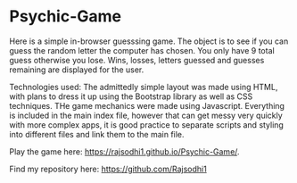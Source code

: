 # Psychic-Game
Here is a simple in-browser guesssing game. The object is to see if you can guess the random letter the computer has chosen. You only have 9 total guess otherwise you lose. Wins, losses, letters guessed and guesses remaining are displayed for the user.

Technologies used:
The admittedly simple layout was made using HTML, with plans to dress it up using the Bootstrap library as well as CSS techniques.
THe game mechanics were made using Javascript. 
Everything is included in the main index file, however that can get messy very quickly with more complex apps, it is good practice to separate scripts and styling into different files and link them to the main file.

Play the game here:
 https://rajsodhi1.github.io/Psychic-Game/.

 Find my repository here:
  https://github.com/Rajsodhi1